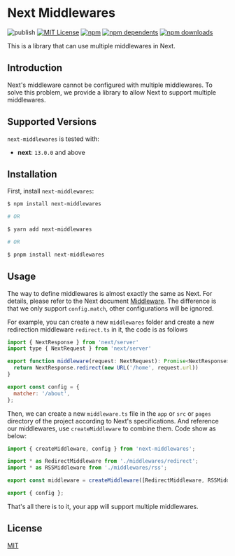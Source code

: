 # Next Middlewares

![publish](https://github.com/crazyurus/next-middlewares/actions/workflows/publish.yaml/badge.svg)
[![MIT License](https://img.shields.io/badge/license-MIT-blue.svg)](LICENSE)
[![npm](https://badgen.net/npm/v/next-middlewares)](https://www.npmjs.com/package/next-middlewares)
[![npm dependents](https://badgen.net/npm/dependents/next-middlewares)](https://www.npmjs.com/package/next-middlewares?activeTab=dependents)
[![npm downloads](https://badgen.net/npm/dt/next-middlewares)](https://www.npmjs.com/package/next-middlewares)

This is a library that can use multiple middlewares in Next.

## Introduction

Next's middleware cannot be configured with multiple middlewares. To solve this problem, we provide a library to allow Next to support multiple middlewares.

## Supported Versions

`next-middlewares` is tested with:

- **next**: `13.0.0` and above


## Installation

First, install `next-middlewares`:

```bash
$ npm install next-middlewares

# OR

$ yarn add next-middlewares

# OR

$ pnpm install next-middlewares
```

## Usage

The way to define middlewares is almost exactly the same as Next. For details, please refer to the Next document [Middleware](https://nextjs.org/docs/app/building-your-application/routing/middleware). The difference is that we only support `config.match`, other configurations will be ignored.

For example, you can create a new `middlewares` folder and create a new redirection middleware `redirect.ts` in it, the code is as follows

```js
import { NextResponse } from 'next/server'
import type { NextRequest } from 'next/server'

export function middleware(request: NextRequest): Promise<NextResponse> {
  return NextResponse.redirect(new URL('/home', request.url))
}

export const config = {
  matcher: '/about',
};
```

Then, we can create a new `middleware.ts` file in the `app` or `src` or `pages` directory of the project according to Next's specifications. And reference our middlewares, use `createMiddleware` to combine them. Code show as below:

```js
import { createMiddleware, config } from 'next-middlewares';

import * as RedirectMiddleware from './middlewares/redirect';
import * as RSSMiddleware from './middlewares/rss';

export const middleware = createMiddleware([RedirectMiddleware, RSSMiddleware]);

export { config };
```

That's all there is to it, your app will support multiple middlewares.

## License

[MIT](./LICENSE)
